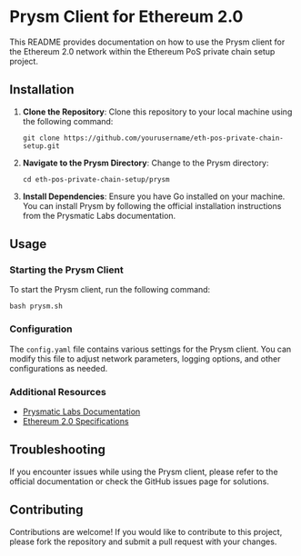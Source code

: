 # Prysm Client for Ethereum 2.0

This README provides documentation on how to use the Prysm client for the Ethereum 2.0 network within the Ethereum PoS private chain setup project.

## Installation

1. **Clone the Repository**: 
   Clone this repository to your local machine using the following command:
   ```
   git clone https://github.com/yourusername/eth-pos-private-chain-setup.git
   ```

2. **Navigate to the Prysm Directory**:
   Change to the Prysm directory:
   ```
   cd eth-pos-private-chain-setup/prysm
   ```

3. **Install Dependencies**:
   Ensure you have Go installed on your machine. You can install Prysm by following the official installation instructions from the Prysmatic Labs documentation.

## Usage

### Starting the Prysm Client

To start the Prysm client, run the following command:
```
bash prysm.sh
```

### Configuration

The `config.yaml` file contains various settings for the Prysm client. You can modify this file to adjust network parameters, logging options, and other configurations as needed.

### Additional Resources

- [Prysmatic Labs Documentation](https://docs.prylabs.network/)
- [Ethereum 2.0 Specifications](https://eth2.spec.network/)

## Troubleshooting

If you encounter issues while using the Prysm client, please refer to the official documentation or check the GitHub issues page for solutions.

## Contributing

Contributions are welcome! If you would like to contribute to this project, please fork the repository and submit a pull request with your changes.